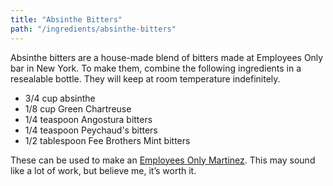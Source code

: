 ```yaml
---
title: "Absinthe Bitters"
path: "/ingredients/absinthe-bitters"
---
```

Absinthe bitters are a house-made blend of bitters made at Employees Only bar in New York. To make them, combine the following ingredients in a resealable bottle. They will keep at room temperature indefinitely.

* 3/4 cup absinthe
* 1/8 cup Green Chartreuse
* 1/4 teaspoon Angostura bitters
* 1/4 teaspoon Peychaud's bitters
* 1/2 tablespoon Fee Brothers Mint bitters

These can be used to make an [Employees Only Martinez](/drinks/employees-only-martinez). This may sound like a lot of work, but believe me, it’s worth it.
